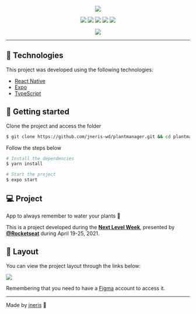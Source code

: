 <p align="center"> 
<img src="https://github.com/jneris-wd/plantmanager/blob/master/assets/logo.svg">
</p>

<p align="center">
  <img  src="https://img.shields.io/github/license/jneris-wd/plantmanager?color=52665a&labelColor=32B768&style=flat-square">
  <img  src="https://img.shields.io/static/v1?label=npm&message=6.14.12&color=52665a&labelColor=32B768&style=flat-square">
  <img  src="https://img.shields.io/static/v1?label=node&message=14.16.0&color=52665a&labelColor=32B768&style=flat-square">
  <img  src="https://img.shields.io/static/v1?label=lang&message=typescripts&color=52665a&labelColor=32B768&style=flat-square">
  <img  src="https://img.shields.io/static/v1?label=tool&message=vsCode&color=52665a&labelColor=32B768&style=flat-square">
</p>

<p align="center">
<img src="https://github.com/jneris-wd/plantmanager/blob/master/assets/plantmanager-preview.png">
</p>

---

## 🧪 Technologies

This project was developed using the following technologies:

- [React Native](https://reactnative.dev/)
- [Expo](https://expo.io/)
- [TypeScript](https://www.typescriptlang.org/)

## 🚀 Getting started

Clone the project and access the folder

```bash
$ git clone https://github.com/jneris-wd/plantmanager.git && cd plantmanager
```

Follow the steps below
```bash
# Install the dependencies
$ yarn install

# Start the project
$ expo start
```

## 💻 Project

App to always remember to water your plants 🌱

This is a project developed during the **[Next Level Week](https://nextlevelweek.com/)**, presented by **[@Rocketseat](https://github.com/Rocketseat)** during April 19-25, 2021.

## 🔖 Layout

You can view the project layout through the links below:

[<img src="https://github.com/jneris-wd/plantmanager/blob/master/assets/figma.png">](https://www.figma.com/file/IhQRtrOZdu3TrvkPYREzOy/PlantManager)

Remembering that you need to have a [Figma](http://figma.com/) account to access it.

---

Made by [jneris](https://www.jneris.com.br) 👋
